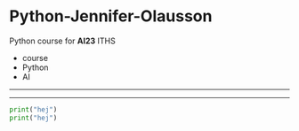 # Python-Jennifer-Olausson
Python course for **AI23** ITHS

- course
- Python
- AI
---
---
``` Python
print("hej")
print("hej")
```
